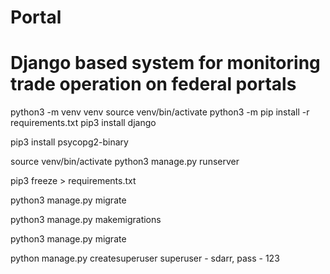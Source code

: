 # Portal
# Django based system for monitoring trade operation on federal portals

python3 -m venv venv
source venv/bin/activate
python3 -m pip install -r requirements.txt
pip3 install django

pip3 install psycopg2-binary


source venv/bin/activate 
python3 manage.py runserver

pip3 freeze > requirements.txt


python3 manage.py migrate

python3 manage.py makemigrations

python3 manage.py migrate 

python manage.py createsuperuser
superuser - sdarr, pass - 123
